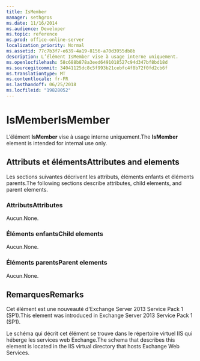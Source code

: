 ```yaml
---
title: IsMember
manager: sethgros
ms.date: 11/16/2014
ms.audience: Developer
ms.topic: reference
ms.prod: office-online-server
localization_priority: Normal
ms.assetid: 77c7b3f7-e639-4a19-8156-a70d3955db8b
description: L’élément IsMember vise à usage interne uniquement.
ms.openlocfilehash: 58c688b878a3eed6491018527c94d347bf8bd18d
ms.sourcegitcommit: 34041125dc8c5f993b21cebfc4f8b72f0fd2cb6f
ms.translationtype: MT
ms.contentlocale: fr-FR
ms.lasthandoff: 06/25/2018
ms.locfileid: "19828052"
---
```

# <a name="ismember"></a><span data-ttu-id="26302-103">IsMember</span><span class="sxs-lookup"><span data-stu-id="26302-103">IsMember</span></span>

<span data-ttu-id="26302-104">L’élément **IsMember** vise à usage interne uniquement.</span><span class="sxs-lookup"><span data-stu-id="26302-104">The **IsMember** element is intended for internal use only.</span></span> 

## <a name="attributes-and-elements"></a><span data-ttu-id="26302-105">Attributs et éléments</span><span class="sxs-lookup"><span data-stu-id="26302-105">Attributes and elements</span></span>

<span data-ttu-id="26302-106">Les sections suivantes décrivent les attributs, éléments enfants et éléments parents.</span><span class="sxs-lookup"><span data-stu-id="26302-106">The following sections describe attributes, child elements, and parent elements.</span></span>
  
### <a name="attributes"></a><span data-ttu-id="26302-107">Attributs</span><span class="sxs-lookup"><span data-stu-id="26302-107">Attributes</span></span>

<span data-ttu-id="26302-108">Aucun.</span><span class="sxs-lookup"><span data-stu-id="26302-108">None.</span></span>
  
### <a name="child-elements"></a><span data-ttu-id="26302-109">Éléments enfants</span><span class="sxs-lookup"><span data-stu-id="26302-109">Child elements</span></span>

<span data-ttu-id="26302-110">Aucun.</span><span class="sxs-lookup"><span data-stu-id="26302-110">None.</span></span>
  
### <a name="parent-elements"></a><span data-ttu-id="26302-111">Éléments parents</span><span class="sxs-lookup"><span data-stu-id="26302-111">Parent elements</span></span>

<span data-ttu-id="26302-112">Aucun.</span><span class="sxs-lookup"><span data-stu-id="26302-112">None.</span></span>
  
## <a name="remarks"></a><span data-ttu-id="26302-113">Remarques</span><span class="sxs-lookup"><span data-stu-id="26302-113">Remarks</span></span>

<span data-ttu-id="26302-114">Cet élément est une nouveauté d'Exchange Server 2013 Service Pack 1 (SP1).</span><span class="sxs-lookup"><span data-stu-id="26302-114">This element was introduced in Exchange Server 2013 Service Pack 1 (SP1).</span></span>
  
<span data-ttu-id="26302-115">Le schéma qui décrit cet élément se trouve dans le répertoire virtuel IIS qui héberge les services web Exchange.</span><span class="sxs-lookup"><span data-stu-id="26302-115">The schema that describes this element is located in the IIS virtual directory that hosts Exchange Web Services.</span></span>
  

